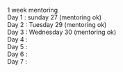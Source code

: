 1 week mentoring<br>
Day 1 : sunday 27  (mentoring ok)<br>
Day 2 : Tuesday 29 (mentoring ok)<br>
Day 3 : Wednesday 30 (mentoring ok)<br>
Day 4 :<br>
Day 5 :<br>
Day 6 :<br>
Day 7 :<br>
